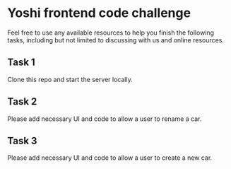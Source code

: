 # Yoshi frontend code challenge

Feel free to use any available resources to help you finish the following tasks,
including but not limited to discussing with us and online resources.

## Task 1
Clone this repo and start the server locally.

## Task 2
Please add necessary UI and code to allow a user to rename a car.

## Task 3
Please add necessary UI and code to allow a user to create a new car.
